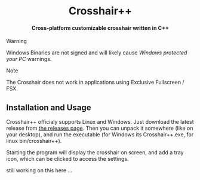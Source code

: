 <h1 align="center">Crosshair++</h1>
<h4 align="center">Cross-platform customizable crosshair written in C++</h4>

> [!WARNING]
> Windows Binaries are not signed and will likely cause *Windows protected your PC* warnings.

> [!NOTE]
> The Crosshair does not work in applications using Exclusive Fullscreen / FSX.

## Installation and Usage
Crosshair++ officialy supports Linux and Windows. Just download the latest release from [the releases page](https://github.com/Drumba08/crosshairpp/releases).
Then you can unpack it somewhere (like on your desktop), and run the executable (for Windows its Crosshair++.exe, for linux bin/crosshair++).

Starting the program will display the crosshair on screen, and add a tray icon, which can be clicked to access the settings.

still working on this here ...